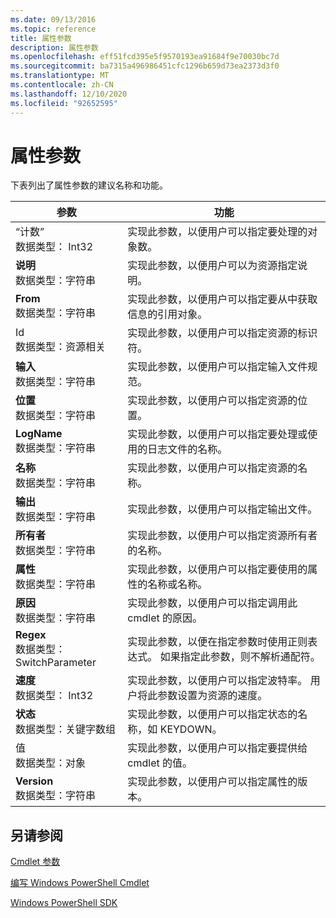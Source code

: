 ```yaml
---
ms.date: 09/13/2016
ms.topic: reference
title: 属性参数
description: 属性参数
ms.openlocfilehash: eff51fcd395e5f9570193ea91684f9e70030bc7d
ms.sourcegitcommit: ba7315a496986451cfc1296b659d73ea2373d3f0
ms.translationtype: MT
ms.contentlocale: zh-CN
ms.lasthandoff: 12/10/2020
ms.locfileid: "92652595"
---
```

# <a name="property-parameters"></a>属性参数

下表列出了属性参数的建议名称和功能。

|参数|功能|
|---|---|
|“计数”<br>数据类型： Int32|实现此参数，以便用户可以指定要处理的对象数。|
|**说明**<br>数据类型：字符串|实现此参数，以便用户可以为资源指定说明。|
|**From**<br>数据类型：字符串|实现此参数，以便用户可以指定要从中获取信息的引用对象。|
|Id<br>数据类型：资源相关|实现此参数，以便用户可以指定资源的标识符。|
|**输入**<br>数据类型：字符串|实现此参数，以便用户可以指定输入文件规范。|
|**位置**<br>数据类型：字符串|实现此参数，以便用户可以指定资源的位置。|
|**LogName**<br>数据类型：字符串|实现此参数，以便用户可以指定要处理或使用的日志文件的名称。|
|**名称**<br>数据类型：字符串|实现此参数，以便用户可以指定资源的名称。|
|**输出**<br>数据类型：字符串|实现此参数，以便用户可以指定输出文件。|
|**所有者**<br>数据类型：字符串|实现此参数，以便用户可以指定资源所有者的名称。|
|**属性**<br>数据类型：字符串|实现此参数，以便用户可以指定要使用的属性的名称或名称。|
|**原因**<br>数据类型：字符串|实现此参数，以便用户可以指定调用此 cmdlet 的原因。|
|**Regex**<br>数据类型： SwitchParameter|实现此参数，以便在指定参数时使用正则表达式。 如果指定此参数，则不解析通配符。|
|**速度**<br>数据类型： Int32|实现此参数，以便用户可以指定波特率。 用户将此参数设置为资源的速度。|
|**状态**<br>数据类型：关键字数组|实现此参数，以便用户可以指定状态的名称，如 KEYDOWN。|
|值<br>数据类型：对象|实现此参数，以便用户可以指定要提供给 cmdlet 的值。|
|**Version**<br>数据类型：字符串|实现此参数，以便用户可以指定属性的版本。|

## <a name="see-also"></a>另请参阅

[Cmdlet 参数](./cmdlet-parameters.md)

[编写 Windows PowerShell Cmdlet](./writing-a-windows-powershell-cmdlet.md)

[Windows PowerShell SDK](../windows-powershell-reference.md)
